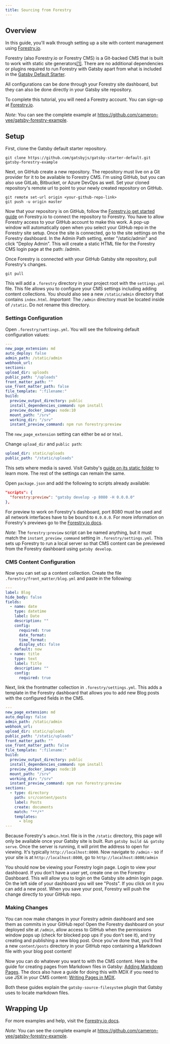 ```yaml
---
title: Sourcing from Forestry
---
```


## Overview

In this guide, you'll walk through setting up a site with content management using [Forestry.io](https://forestry.io/).

Forestry (also Forestry.io or Forestry CMS) is a Git-backed CMS that is built to work with static site generators[\[1\]](https://forestry.io/about/). There are no additional dependencies or plugins required to run Forestry with Gatsby apart from what is included in the [Gatsby Default Starter](https://github.com/gatsbyjs/gatsby-starter-default).

All configurations can be done through your Forestry site dashboard, but they can also be done directly in your Gatsby site repository.

To complete this tutorial, you will need a Forestry account. You can sign-up at [Forestry.io](https://app.forestry.io/signup).

_Note_: You can see the complete example at https://github.com/cameron-yee/gatsby-forestry-example.

## Setup

First, clone the Gatsby default starter repository.

```shell
git clone https://github.com/gatsbyjs/gatsby-starter-default.git gatsby-forestry-example
```

Next, on GitHub create a new repository. The repository must live on a Git provider for it to be available to Forestry CMS. I'm using GitHub, but you can also use GitLab, Bitbucket, or Azure DevOps as well. Set your cloned repository's remote url to point to your newly created repository on GitHub.

```shell
git remote set-url origin <your-github-repo-link>
git push -u origin master
```

Now that your repository is on GitHub, follow the [Forestry.io get started guide](https://forestry.io/docs/quickstart/setup-site/) on Forestry.io to connect the repository to Forestry. You have to allow Forestry access to your GitHub account to make this work. A pop-up window will automatically open when you select your GitHub repo in the Forestry site setup. Once the site is connected, go to the site settings on the Forestry dashboard. In the Admin Path setting, enter "/static/admin" and click "Deploy Admin". This will create a static HTML file for the Forestry CMS login page at the path: /admin.

Once Forestry is connected with your GitHub Gatsby site repository, pull Forestry's changes.

```shell
git pull
```

This will add a `.forestry` directory in your project root with the `settings.yml` file. This file allows you to configure your CMS settings including adding content collections. You should also see a new `/static/admin` directory that contains `index.html`. _Important_: The `/admin` directory must be located inside of `/static`. Do not rename this directory.

### Settings Configuration

Open `.forestry/settings.yml`. You will see the following default configuration values:

```yaml:title=.forestry/settings.yml
---
new_page_extension: md
auto_deploy: false
admin_path: /static/admin
webhook_url:
sections:
upload_dir: uploads
public_path: "/uploads"
front_matter_path: ""
use_front_matter_path: false
file_template: ":filename:"
build:
  preview_output_directory: public
  install_dependencies_command: npm install
  preview_docker_image: node:10
  mount_path: "/srv"
  working_dir: "/srv"
  instant_preview_command: npm run forestry:preview
```

The `new_page_extension` setting can either be `md` or `html`.

Change `upload_dir` and `public path`:

```yaml:title=.forestry/settings.yml
upload_dir: static/uploads
public_path: "/static/uploads"
```

This sets where media is saved. Visit Gatsby's [guide on its static folder](/docs/how-to/images-and-media/static-folder/) to learn more. The rest of the settings can remain the same.

Open `package.json` and add the following to scripts already available:

```json:title=package.json
"scripts": {
  "forestry:preview": "gatsby develop -p 8080 -H 0.0.0.0"
},
```

For preview to work on Forestry's dashboard, port 8080 must be used and all network interfaces have to be bound to `0.0.0.0`. For more information on Forestry's previews go to the [Forestry.io docs](https://forestry.io/docs/previews/instant-previews/#adding-an-instant-preview).

_Note_: The `forestry:preview` script can be named anything, but it must match the `instant_preview_command` setting in `.forestry/settings.yml`. This sets up Forestry to run a local server so that CMS content can be previewed from the Forestry dashboard using `gatsby develop`.

### CMS Content Configuration

Now you can set up a content collection. Create the file `.forestry/front_matter/blog.yml` and paste in the following:

```yaml:title=.forestry/front_matter/blog.yml
---
label: Blog
hide_body: false
fields:
  - name: date
    type: datetime
    label: Date
    description: ""
    config:
      required: true
      date_format:
      time_format:
      display_utc: false
    default: now
  - name: title
    type: text
    label: Title
    description: ""
    config:
      required: true
```

Next, link the frontmatter collection in `.forestry/settings.yml`. This adds a template in the Forestry dashboard that allows you to add new Blog posts with the configured fields in the CMS.

```yaml:title=.forestry/settings.yml
---
new_page_extension: md
auto_deploy: false
admin_path: /static/admin
webhook_url:
upload_dir: static/uploads
public_path: "/static/uploads"
front_matter_path: ""
use_front_matter_path: false
file_template: ":filename:"
build:
  preview_output_directory: public
  install_dependencies_command: npm install
  preview_docker_image: node:10
  mount_path: "/srv"
  working_dir: "/srv"
  instant_preview_command: npm run forestry:preview
sections:
  - type: directory
    path: src/content/posts
    label: Posts
    create: documents
    match: "**/*"
    templates:
      - blog
---

```

Because Forestry's `admin.html` file is in the `/static` directory, this page will only be available once your Gatsby site is built. Run `gatsby build && gatsby serve`. Once the server is running, it will print the address to open for viewing. It's typically `http://localhost:8000`. Now navigate to `/admin` - so if your site is at `http://localhost:8000`, go to `http://localhost:8000/admin`

You should now be viewing your Forestry login page. Login to view your dashboard. If you don't have a user yet, create one on the Forestry Dashboard. This will allow you to login on the Gatsby site admin login page. On the left side of your dashboard you will see "Posts". If you click on it you can add a new post. When you save your post, Forestry will push the change directly to your GitHub repo.

### Making Changes

You can now make changes in your Forestry admin dashboard and see them as commits in your GitHub repo!
Open the Forestry dashboard on your deployed site at `/admin`, allow access to GitHub when the permissions
window pops up (check for blocked pop ups if you don't see it), and try creating and publishing a
new blog post. Once you've done that, you'll find a new `content/posts` directory in your GitHub repo
containing a Markdown file with your blog post content!

Now you can do whatever you want to with the CMS content. Here is the guide for creating pages from Markdown files in Gatsby: [Adding Markdown Pages](/docs/how-to/routing/adding-markdown-pages/). The docs also have a guide for doing this with MDX if you need to use JSX in your CMS content: [Writing Pages in MDX](/docs/how-to/routing/mdx/writing-pages/).

Both these guides explain the `gatsby-source-filesystem` plugin that Gatsby uses to locate markdown files.

## Wrapping Up

For more examples and help, visit the [Forestry.io docs](https://forestry.io/docs/welcome/).

_Note_: You can see the complete example at https://github.com/cameron-yee/gatsby-forestry-example.
